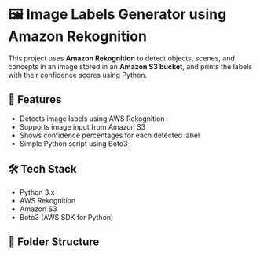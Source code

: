 # 🖼️ Image Labels Generator using Amazon Rekognition

This project uses **Amazon Rekognition** to detect objects, scenes, and concepts in an image stored in an **Amazon S3 bucket**, and prints the labels with their confidence scores using Python.

## 📌 Features

- Detects image labels using AWS Rekognition
- Supports image input from Amazon S3
- Shows confidence percentages for each detected label
- Simple Python script using Boto3

## 🛠️ Tech Stack

- Python 3.x
- AWS Rekognition
- Amazon S3
- Boto3 (AWS SDK for Python)

## 📁 Folder Structure

